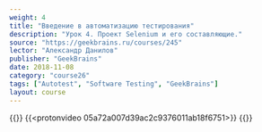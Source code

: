 ```yaml
---
weight: 4
title: "Введение в автоматизацию тестирования"
description: "Урок 4. Проект Selenium и его составляющие."
source: "https://geekbrains.ru/courses/245"
lector: "Александр Данилов"
publisher: "GeekBrains"
date: 2018-11-08
category: "course26"
tags: ["Autotest", "Software Testing", "GeekBrains"]
layout: course
---
```

{{<players>}}
    {{<protonvideo 05a72a007d39ac2c9376011ab18f6751>}}
{{</players>}}
